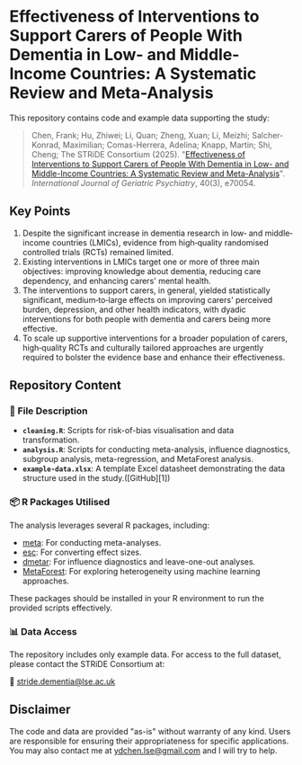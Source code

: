 # Effectiveness of Interventions to Support Carers of People With Dementia in Low- and Middle-Income Countries: A Systematic Review and Meta-Analysis

This repository contains code and example data supporting the study:

> Chen, Frank; Hu, Zhiwei; Li, Quan; Zheng, Xuan; Li, Meizhi; Salcher-Konrad, Maximilian; Comas-Herrera, Adelina; Knapp, Martin; Shi, Cheng; The STRiDE Consortium (2025). "[Effectiveness of Interventions to Support Carers of People With Dementia in Low- and Middle-Income Countries: A Systematic Review and Meta-Analysis](https://pubmed.ncbi.nlm.nih.gov/40015952/)". *International Journal of Geriatric Psychiatry*, 40(3), e70054.

## Key Points

1. Despite the significant increase in dementia research in low‐ and middle‐income countries (LMICs), evidence from high‐quality randomised controlled trials (RCTs) remained limited.
2. Existing interventions in LMICs target one or more of three main objectives: improving knowledge about dementia, reducing care dependency, and enhancing carers' mental health.
3. The interventions to support carers, in general, yielded statistically significant, medium‐to‐large effects on improving carers' perceived burden, depression, and other health indicators, with dyadic interventions for both people with dementia and carers being more effective.
4. To scale up supportive interventions for a broader population of carers, high‐quality RCTs and culturally tailored approaches are urgently required to bolster the evidence base and enhance their effectiveness.

## Repository Content

### 📁 File Description 

* **`cleaning.R`**: Scripts for risk-of-bias visualisation and data transformation.
* **`analysis.R`**: Scripts for conducting meta-analysis, influence diagnostics, subgroup analysis, meta-regression, and MetaForest analysis.
* **`example-data.xlsx`**: A template Excel datasheet demonstrating the data structure used in the study.([GitHub][1])

### 📦 R Packages Utilised

The analysis leverages several R packages, including:

* [meta](https://bookdown.org/MathiasHarrer/Doing_Meta_Analysis_in_R/): For conducting meta-analyses.
* [esc](https://strengejacke.github.io/esc/): For converting effect sizes.
* [dmetar](https://dmetar.protectlab.org): For influence diagnostics and leave-one-out analyses.
* [MetaForest](https://cran.r-project.org/web/packages/metaforest/index.html): For exploring heterogeneity using machine learning approaches.

These packages should be installed in your R environment to run the provided scripts effectively.

### 📊 Data Access

The repository includes only example data. For access to the full dataset, please contact the STRiDE Consortium at:

📧 [stride.dementia@lse.ac.uk](mailto:stride.dementia@lse.ac.uk)

## Disclaimer

The code and data are provided "as-is" without warranty of any kind. Users are responsible for ensuring their appropriateness for specific applications. You may also contact me at [ydchen.lse@gmail.com](mailto:ydchen.lse@gmail.com) and I will try to help.
